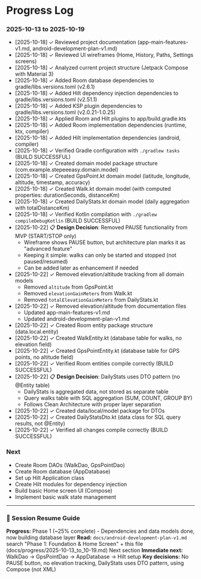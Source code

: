 # Progress Log

### 2025-10-13 to 2025-10-19

- [2025-10-18] ✓ Reviewed project documentation (app-main-features-v1.md, android-development-plan-v1.md)
- [2025-10-18] ✓ Reviewed UI wireframes (Home, History, Paths, Settings screens)
- [2025-10-18] ✓ Analyzed current project structure (Jetpack Compose with Material 3)
- [2025-10-18] ✓ Added Room database dependencies to gradle/libs.versions.toml (v2.6.1)
- [2025-10-18] ✓ Added Hilt dependency injection dependencies to gradle/libs.versions.toml (v2.51.1)
- [2025-10-18] ✓ Added KSP plugin dependencies to gradle/libs.versions.toml (v2.0.21-1.0.25)
- [2025-10-18] ✓ Applied Room and Hilt plugins to app/build.gradle.kts
- [2025-10-18] ✓ Added Room implementation dependencies (runtime, ktx, compiler)
- [2025-10-18] ✓ Added Hilt implementation dependencies (android, compiler)
- [2025-10-18] ✓ Verified Gradle configuration with `./gradlew tasks` (BUILD SUCCESSFUL)
- [2025-10-18] ✓ Created domain model package structure (com.example.stepeeeasy.domain.model)
- [2025-10-18] ✓ Created GpsPoint.kt domain model (latitude, longitude, altitude, timestamp, accuracy)
- [2025-10-18] ✓ Created Walk.kt domain model (with computed properties: durationSeconds, distanceKm)
- [2025-10-18] ✓ Created DailyStats.kt domain model (daily aggregation with totalDistanceKm)
- [2025-10-18] ✓ Verified Kotlin compilation with `./gradlew compileDebugKotlin` (BUILD SUCCESSFUL)
- [2025-10-22] 📋 **Design Decision**: Removed PAUSE functionality from MVP (START/STOP only)
  - Wireframe shows PAUSE button, but architecture plan marks it as "advanced feature"
  - Keeping it simple: walks can only be started and stopped (not paused/resumed)
  - Can be added later as enhancement if needed
- [2025-10-22] ✓ Removed elevation/altitude tracking from all domain models
  - Removed `altitude` from GpsPoint.kt
  - Removed `elevationGainMeters` from Walk.kt
  - Removed `totalElevationGainMeters` from DailyStats.kt
- [2025-10-22] ✓ Removed elevation/altitude from documentation files
  - Updated app-main-features-v1.md
  - Updated android-development-plan-v1.md
- [2025-10-22] ✓ Created Room entity package structure (data.local.entity)
- [2025-10-22] ✓ Created WalkEntity.kt (database table for walks, no elevation field)
- [2025-10-22] ✓ Created GpsPointEntity.kt (database table for GPS points, no altitude field)
- [2025-10-22] ✓ Verified Room entities compile correctly (BUILD SUCCESSFUL)
- [2025-10-22] 📋 **Design Decision**: DailyStats uses DTO pattern (no @Entity table)
  - DailyStats is aggregated data, not stored as separate table
  - Query walks table with SQL aggregation (SUM, COUNT, GROUP BY)
  - Follows Clean Architecture with proper layer separation
- [2025-10-22] ✓ Created data/local/model package for DTOs
- [2025-10-22] ✓ Created DailyStatsDto.kt (data class for SQL query results, not @Entity)
- [2025-10-22] ✓ Verified all changes compile correctly (BUILD SUCCESSFUL)

### Next
- Create Room DAOs (WalkDao, GpsPointDao)
- Create Room database (AppDatabase)
- Set up Hilt Application class
- Create Hilt modules for dependency injection
- Build basic Home screen UI (Compose)
- Implement basic walk state management

---

### 📍 Session Resume Guide
**Progress:** Phase 1 (~25% complete) - Dependencies and data models done, now building database layer
**Read:** `docs/android-development-plan-v1.md` search "Phase 1: Foundation & Home Screen" + this file (docs/progress/2025-10-13_to_10-19.md) Next section
**Immediate next:** WalkDao → GpsPointDao → AppDatabase → Hilt setup
**Key decisions:** No PAUSE button, no elevation tracking, DailyStats uses DTO pattern, using Compose (not XML)
